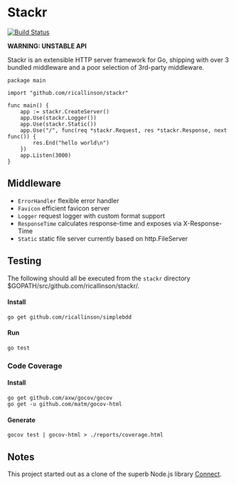 # Stackr

[![Build Status](https://secure.travis-ci.org/ricallinson/stackr.png?branch=master)](http://travis-ci.org/ricallinson/stackr)

__WARNING: UNSTABLE API__

Stackr is an extensible HTTP server framework for Go, shipping with over 3 bundled middleware and a poor selection of 3rd-party middleware.

    package main

    import "github.com/ricallinson/stackr"

    func main() {
        app := stackr.CreateServer()
        app.Use(stackr.Logger())
        app.Use(stackr.Static())
        app.Use("/", func(req *stackr.Request, res *stackr.Response, next func()) {
            res.End("hello world\n")
        })
        app.Listen(3000)
    }

## Middleware

* `ErrorHandler` flexible error handler
* `Favicon` efficient favicon server
* `Logger` request logger with custom format support
* `ResponseTime` calculates response-time and exposes via X-Response-Time
* `Static` static file server currently based on http.FileServer

## Testing

The following should all be executed from the `stackr` directory $GOPATH/src/github.com/ricallinson/stackr/.

#### Install

    go get github.com/ricallinson/simplebdd

#### Run

    go test

### Code Coverage

#### Install

    go get github.com/axw/gocov/gocov
    go get -u github.com/matm/gocov-html

#### Generate

    gocov test | gocov-html > ./reports/coverage.html

## Notes

This project started out as a clone of the superb Node.js library [Connect](http://www.senchalabs.org/connect/).
